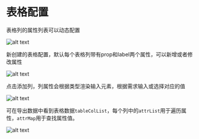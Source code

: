 # 表格配置

表格列的属性列表可以动态配置

![alt text](/table-config/1.png)

新创建的表格配置，默认每个表格列带有prop和label两个属性，可以新增或者修改属性

![alt text](/table-config/2.png)

点击添加列，列属性会根据类型渲染输入元素，根据需求输入或选择对应的值

![alt text](/table-config/3.png)

可在导出数据中看到表格数据`tableColList`，每个列中的`attrList`用于遍历属性，`attrMap`用于查找属性值。

![alt text](/table-config/4.png)